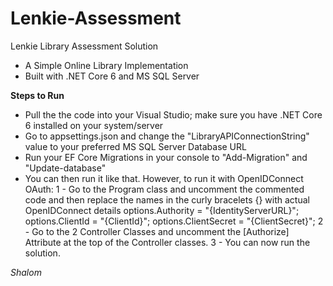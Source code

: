 # Lenkie-Assessment
Lenkie Library Assessment Solution

- A Simple Online Library Implementation
- Built with .NET Core 6 and MS SQL Server

**Steps to Run**
- Pull the the code into your Visual Studio; make sure you have .NET Core 6 installed on your system/server 
- Go to appsettings.json and change the "LibraryAPIConnectionString" value to your preferred MS SQL Server Database URL
- Run your EF Core Migrations in your console to "Add-Migration" and "Update-database"
- You can then run it like that. However, to run it with OpenIDConnect OAuth:
  1 - Go to the Program class and uncomment the commented code and then replace the names in the curly bracelets {} with actual OpenIDConnect details
          options.Authority = "{IdentityServerURL}";
          options.ClientId = "{ClientId}";
          options.ClientSecret = "{ClientSecret}";
  2 - Go to the 2 Controller Classes and uncomment the [Authorize] Attribute at the top of the Controller classes.
  3 - You can now run the solution.


*Shalom*
  
